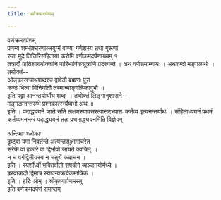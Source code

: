 ```yaml
---
title: वर्णक्रमदर्पणम्

---
```

वर्णक्रमदर्पणम्  
प्रणम्य शम्भोश्चरणाब्जयुग्मं वाण्या गणेशस्य तथा गुरूणां  
सतां मुदे तित्तिरिसंहितायां करोमि वर्णक्रमदर्पणाख्यम् १  
तत्रादौ प्रातिशाख्योक्तानि पारिभाषिकसूत्राणि प्रदर्श्यन्ते । अथ वर्णसमाम्नायः । अथशब्दो मङ्गळार्थः ।  
तथोक्तं--  
ओङ्कारश्चाथशब्दश्च द्वावेतौ ब्रह्मणः पुरा  
कण्ठं भित्वा विनिर्यातौ तस्मान्माङ्गळिकावुभौ ॥  
इति यद्वा आनन्तयोर्थोथ शब्दः । तथोक्तं लिङ्गानुशासने--  
मङ्गळानन्तरम्भे प्रश्नकार्त्स्न्येष्वभो अथ ॥  
इति । पदाद्ध्ययने जाते सति लक्षणस्यावसरत्वात्तदभ्यासः कर्तव्य इत्यनन्तर्यार्थः । संहिताध्ययनं प्रथमं कर्तव्यमनन्तरं पदाद्ध्ययनं ततः प्रथमाद्ध्ययनमिति विज्ञेयम्  
  
अन्तिमाः श्लोकाः  
दृष्ट्वा यमा निवर्तन्ते अत्यन्तसूक्ष्ममाचरेत्  
सरेफे वा हकारे वा द्विर्भावो जायते क्वचित् ॥  
न च वर्गद्वितीयस्य न चतुर्थे कदाचन ।  
इति । स्पर्शोर्ध्वो भक्तिर्वातो सषयोगे व्यञ्जनयोर्मध्ये ।  
ह्रस्वान्नादो द्विमात्र स्यादन्यत्रत्वेकमात्रिक ।  
इति । हरिः ओम् । श्रीकृष्णार्पणमस्तु  
                      इति वर्णक्रमदर्पणं समाप्तम्